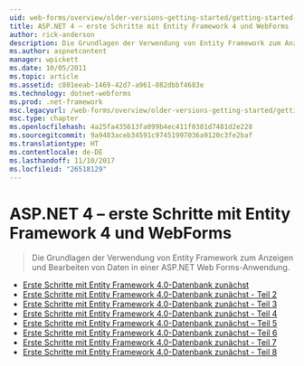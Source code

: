 ```yaml
---
uid: web-forms/overview/older-versions-getting-started/getting-started-with-ef/index
title: ASP.NET 4 – erste Schritte mit Entity Framework 4 und WebForms | Microsoft Docs
author: rick-anderson
description: Die Grundlagen der Verwendung von Entity Framework zum Anzeigen und Bearbeiten von Daten in einer ASP.NET Web Forms-Anwendung.
ms.author: aspnetcontent
manager: wpickett
ms.date: 10/05/2011
ms.topic: article
ms.assetid: c801eeab-1469-42d7-a961-082dbbf4683e
ms.technology: dotnet-webforms
ms.prod: .net-framework
msc.legacyurl: /web-forms/overview/older-versions-getting-started/getting-started-with-ef
msc.type: chapter
ms.openlocfilehash: 4a25fa435613fa099b4ec411f0381d7481d2e228
ms.sourcegitcommit: 9a9483aceb34591c97451997036a9120c3fe2baf
ms.translationtype: HT
ms.contentlocale: de-DE
ms.lasthandoff: 11/10/2017
ms.locfileid: "26518129"
---
```

<a name="aspnet-4---getting-started-with-entity-framework-4-and-web-forms"></a>ASP.NET 4 – erste Schritte mit Entity Framework 4 und WebForms
====================
> Die Grundlagen der Verwendung von Entity Framework zum Anzeigen und Bearbeiten von Daten in einer ASP.NET Web Forms-Anwendung.


- [Erste Schritte mit Entity Framework 4.0-Datenbank zunächst](the-entity-framework-and-aspnet-getting-started-part-1.md)
- [Erste Schritte mit Entity Framework 4.0-Datenbank zunächst - Teil 2](the-entity-framework-and-aspnet-getting-started-part-2.md)
- [Erste Schritte mit Entity Framework 4.0-Datenbank zunächst - Teil 3](the-entity-framework-and-aspnet-getting-started-part-3.md)
- [Erste Schritte mit Entity Framework 4.0-Datenbank zunächst - Teil 4](the-entity-framework-and-aspnet-getting-started-part-4.md)
- [Erste Schritte mit Entity Framework 4.0-Datenbank zunächst – Teil 5](the-entity-framework-and-aspnet-getting-started-part-5.md)
- [Erste Schritte mit Entity Framework 4.0-Datenbank zunächst – Teil 6](the-entity-framework-and-aspnet-getting-started-part-6.md)
- [Erste Schritte mit Entity Framework 4.0-Datenbank zunächst - Teil 7](the-entity-framework-and-aspnet-getting-started-part-7.md)
- [Erste Schritte mit Entity Framework 4.0-Datenbank zunächst - Teil 8](the-entity-framework-and-aspnet-getting-started-part-8.md)
